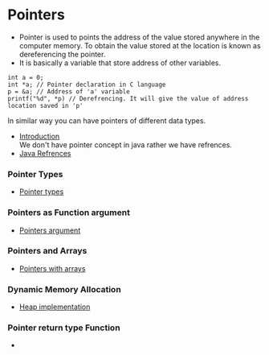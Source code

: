 # Pointers
* Pointer is used to points the address of the value stored anywhere in the computer memory. To obtain the value stored at the location is known as dereferencing the pointer.
* It is basically a variable that store address of other variables.

```
int a = 0;
int *a; // Pointer declaration in C language
p = &a; // Address of 'a' variable
printf("%d", *p) // Derefrencing. It will give the value of address location saved in 'p'
```

In similar way you can have pointers of different data types.
* [Introduction](01_Intro.c)<br>
We don't have pointer concept in java rather we have refrences.
* [Java Refrences]()
### Pointer Types
* [Pointer types](02_Types.c)
### Pointers as Function argument
* [Pointers argument](03_Argument.c)
### Pointers and Arrays
* [Pointers with arrays](04_Array.c)
### Dynamic Memory Allocation
* [Heap implementation](05_Allocation.c)
### Pointer return type Function
* [](06_.c)


